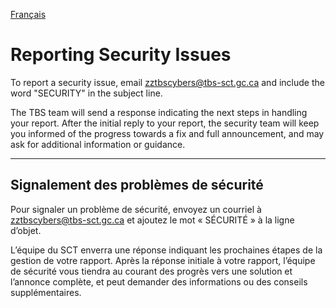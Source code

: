 [Français](#Signalement-des-problèmes-de-sécurité)

# Reporting Security Issues

To report a security issue, email [zztbscybers@tbs-sct.gc.ca](mailto:zztbscybers@tbs-sct.gc.ca) and include the word "SECURITY" in the subject line.

The TBS team will send a response indicating the next steps in handling your report. After the initial reply to your report, the security team will keep you informed of the progress towards a fix and full announcement, and may ask for additional information or guidance.
______________________

## Signalement des problèmes de sécurité

Pour signaler un problème de sécurité, envoyez un courriel à [zztbscybers@tbs-sct.gc.ca](mailto:zztbscybers@tbs-sct.gc.ca) et ajoutez le mot « SÉCURITÉ » à la ligne d’objet.

L’équipe du SCT enverra une réponse indiquant les prochaines étapes de la gestion de votre rapport. Après la réponse initiale à votre rapport, l’équipe de sécurité vous tiendra au courant des progrès vers une solution et l’annonce complète, et peut demander des informations ou des conseils supplémentaires.
